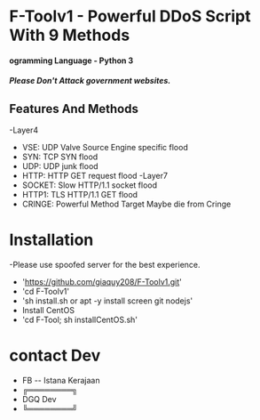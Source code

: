 # F-Toolv1 - Powerful DDoS Script With 9 Methods
#### ogramming Language - Python 3
##### Please Don't Attack government websites.
## Features And Methods
-Layer4
- VSE: UDP Valve Source Engine specific flood
- SYN: TCP SYN flood
- UDP: UDP junk flood
- HTTP: HTTP GET request flood
-Layer7
- SOCKET: Slow HTTP/1.1 socket flood
- HTTP1: TLS HTTP/1.1 GET flood
- CRINGE: Powerful Method Target Maybe die from Cringe
# Installation
-Please use spoofed server for the best experience.
- 'https://github.com/giaquy208/F-Toolv1.git'
- 'cd F-Toolv1'
- 'sh install.sh or apt -y install screen git nodejs'
- Install CentOS
- 'cd F-Tool; sh installCentOS.sh'
# contact Dev 
- FB -- Istana Kerajaan
-  ╔════════╗
-   DGQ Dev
-  ╚════════╝

